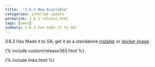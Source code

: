 ```yaml
---
title:  "3.6.3 Now Available"
categories: interlok update
permalink: 3.6.3-release.html
tags: [news]
summary: 3.6.3 has made it to GA!
---
```


3.6.3 Has Made it to GA; get it as a standalone [installer][] or [docker image][].

{% include custom/release363.html %}

[installer]: https://development.adaptris.net/installers/Interlok
[docker image]: https://hub.docker.com/r/adaptris/interlok/tags
{% include links.html %}
